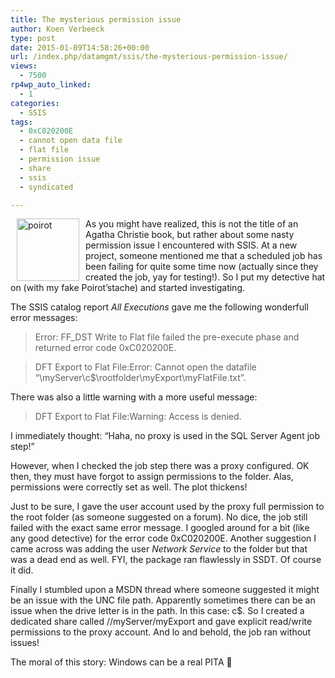 ```yaml
---
title: The mysterious permission issue
author: Koen Verbeeck
type: post
date: 2015-01-09T14:58:26+00:00
url: /index.php/datamgmt/ssis/the-mysterious-permission-issue/
views:
  - 7500
rp4wp_auto_linked:
  - 1
categories:
  - SSIS
tags:
  - 0xC020200E
  - cannot open data file
  - flat file
  - permission issue
  - share
  - ssis
  - syndicated

---
```

[<img style="float: left;margin: 0px 10px 0px 10px" src="http://blogs.ltd.local/wp-content/uploads/2015/01/poirot-150x150.jpg" alt="poirot" width="100" height="100" />][1]As you might have realized, this is not the title of an Agatha Christie book, but rather about some nasty permission issue I encountered with SSIS. At a new project, someone mentioned me that a scheduled job has been failing for quite some time now (actually since they created the job, yay for testing!). So I put my detective hat on (with my fake Poirot&#8217;stache) and started investigating.

The SSIS catalog report _All Executions_ gave me the following wonderfull error messages:

> Error: FF_DST Write to Flat file failed the pre-execute phase and returned error code 0xC020200E.
  
> DFT Export to Flat File:Error: Cannot open the datafile &#8220;\\myServer\c$\rootfolder\myExport\myFlatFile.txt&#8221;.

There was also a little warning with a more useful message:

> DFT Export to Flat File:Warning: Access is denied.

I immediately thought: &#8220;Haha, no proxy is used in the SQL Server Agent job step!&#8221;
  
However, when I checked the job step there was a proxy configured. OK then, they must have forgot to assign permissions to the folder. Alas, permissions were correctly set as well. The plot thickens!

Just to be sure, I gave the user account used by the proxy full permission to the root folder (as someone suggested on a forum). No dice, the job still failed with the exact same error message. I googled around for a bit (like any good detective) for the error code 0xC020200E. Another suggestion I came across was adding the user _Network Service_ to the folder but that was a dead end as well. FYI, the package ran flawlessly in SSDT. Of course it did.

Finally I stumbled upon a MSDN thread where someone suggested it might be an issue with the UNC file path. Apparently sometimes there can be an issue when the drive letter is in the path. In this case: c$. So I created a dedicated share called //myServer/myExport and gave explicit read/write permissions to the proxy account. And lo and behold, the job ran without issues!

The moral of this story: Windows can be a real PITA 🙂

 [1]: http://blogs.ltd.local/wp-content/uploads/2015/01/poirot.jpg